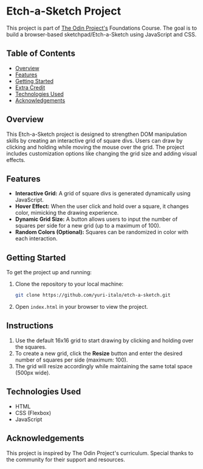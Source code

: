 # Etch-a-Sketch Project

This project is part of [The Odin Project's](https://www.theodinproject.com/) Foundations Course. The goal is to build a browser-based sketchpad/Etch-a-Sketch using JavaScript and CSS.

## Table of Contents

- [Overview](#overview)
- [Features](#features)
- [Getting Started](#getting-started)
- [Extra Credit](#extra-credit)
- [Technologies Used](#technologies-used)
- [Acknowledgements](#acknowledgements)

## Overview

This Etch-a-Sketch project is designed to strengthen DOM manipulation skills by creating an interactive grid of square divs. Users can draw by clicking and holding while moving the mouse over the grid. The project includes customization options like changing the grid size and adding visual effects.

## Features

- **Interactive Grid:** A grid of square divs is generated dynamically using JavaScript.
- **Hover Effect:** When the user click and hold over a square, it changes color, mimicking the drawing experience.
- **Dynamic Grid Size:** A button allows users to input the number of squares per side for a new grid (up to a maximum of 100).
- **Random Colors (Optional):** Squares can be randomized in color with each interaction.

## Getting Started

To get the project up and running:

1. Clone the repository to your local machine:
   ```bash
   git clone https://github.com/yuri-italo/etch-a-sketch.git
   ```
2. Open `index.html` in your browser to view the project.

## Instructions

1. Use the default 16x16 grid to start drawing by clicking and holding over the squares.
2. To create a new grid, click the **Resize** button and enter the desired number of squares per side (maximum: 100).
3. The grid will resize accordingly while maintaining the same total space (500px wide).

## Technologies Used

- HTML
- CSS (Flexbox)
- JavaScript

## Acknowledgements

This project is inspired by The Odin Project's curriculum. Special thanks to the community for their support and resources.
